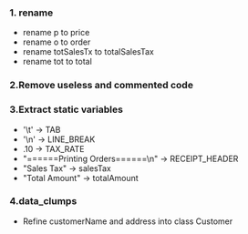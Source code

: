 ### 1. rename
* rename p to price
* rename o to order
* rename totSalesTx to totalSalesTax
* rename tot to total
### 2.Remove useless and commented code
### 3.Extract static variables
* '\t' -> TAB
* '\n' -> LINE_BREAK
* .10 -> TAX_RATE
* "======Printing Orders======\n" -> RECEIPT_HEADER
* "Sales Tax" -> salesTax
* "Total Amount" -> totalAmount
### 4.data_clumps
* Refine customerName and address into class Customer